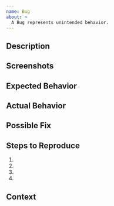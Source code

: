 ```yaml
---
name: Bug
about: >
  A Bug represents unintended behavior.
---
```

<!--- ↑ Provide a general summary of the issue in the Title above ↑ -->

## Description

<!--- Provide a more detailed introduction to the issue itself, and why you -->
<!--- consider it to be a bug -->

## Screenshots

<!--- if appropriate, otherwise the section can be removed -->

## Expected Behavior

<!--- Tell us what should happen -->

## Actual Behavior

<!--- Tell us what happens instead -->

## Possible Fix

<!--- Not obligatory, but suggest a fix or reason for the bug -->

## Steps to Reproduce

<!--- Provide a link to a live example, or an unambiguous set of steps to -->
<!--- reproduce this bug. Include code to reproduce, if relevant -->
1.
2.
3.
4.

## Context

<!--- How has this bug affected you? What were you trying to accomplish?
<!-- With which browser? -->
